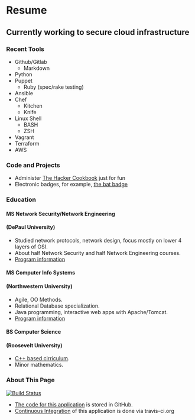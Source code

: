 # Resume

## Currently working to secure cloud infrastructure

### Recent Tools

- Github/Gitlab
    - Markdown
- Python
- Puppet
    - Ruby (spec/rake testing)
- Ansible
- Chef
    - Kitchen
    - Knife
- Linux Shell
    - BASH
    - ZSH
- Vagrant
- Terraform
- AWS

### Code and Projects

- Administer [The Hacker Cookbook](https://github.com/Nocsetse/1337-Noms-The-Hacker-Cookbook) just for fun
- Electronic badges, for example, [the bat badge](https://github.com/DEAD10C5/bat_mini)

### Education

#### MS Network Security/Network Engineering  

#### (DePaul University)

- Studied network protocols, network design, focus mostly on lower 4 layers of OSI.
- About half Network Security and half Network Engineering courses.
- [Program information](http://www.cdm.depaul.edu/academics/Pages/MSinNetworkEngineeringandManagement.aspx)

#### MS Computer Info Systems 

#### (Northwestern University)

- Agile, OO Methods.
- Relational Database specialization.
- Java programming, interactive web apps with Apache/Tomcat.
- [Program information](http://sps.northwestern.edu/program-areas/graduate/information-systems/)

#### BS Computer Science 

#### (Roosevelt University)

- [C++ based cirriculum](https://www.roosevelt.edu/CAS/Programs/CS.aspx). 
- Minor mathematics.

### About This Page

[![Build Status](https://travis-ci.org/theDevilsVoice/franklin-resume.svg?branch=master)](https://travis-ci.org/theDevilsVoice/franklin-resume)

- [The code for this application](https://github.com/theDevilsVoice/franklin-resume) is stored in GitHub. 
- [Continuous Integration](https://travis-ci.org/theDevilsVoice/franklin-resume) of this application is done via travis-ci.org
